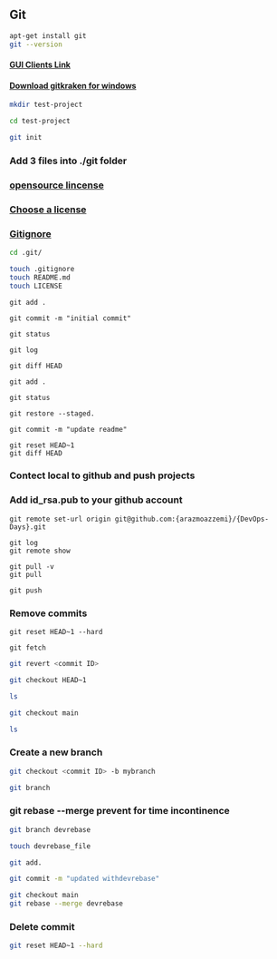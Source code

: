  ## Git

```bash
apt-get install git
git --version
```

#### [GUI Clients Link](https://git-scm.com/downloads/guis)

#### [Download gitkraken for windows](https://www.gitkraken.com/download/windows64)


```bash
mkdir test-project

cd test-project

git init

```
### Add 3 files into ./git folder
### [opensource lincense](https://opensource.org/licenses)
### [Choose a license](https://choosealicense.com/)
### [Gitignore](https://github.com/github/gitignore)
```bash
cd .git/

touch .gitignore
touch README.md
touch LICENSE
```
```
git add .

git commit -m "initial commit"

git status

git log
```
```
git diff HEAD

git add .

git status
```
```
git restore --staged.
```
```
git commit -m "update readme"
```
```
git reset HEAD~1
git diff HEAD
```
### Contect local to github and push projects
### Add id_rsa.pub to your github account
```
git remote set-url origin git@github.com:{arazmoazzemi}/{DevOps-Days}.git

git log
git remote show

git pull -v
git pull

git push

```

### Remove commits 
```
git reset HEAD~1 --hard

```
```
git fetch
```

```bash
git revert <commit ID>

git checkout HEAD~1

ls

```

```bash
git checkout main

ls
```

### Create a new branch

```bash
git checkout <commit ID> -b mybranch

git branch
```

### git rebase --merge prevent for time incontinence

```bash
git branch devrebase

touch devrebase_file

git add.

git commit -m "updated withdevrebase" 

git checkout main
git rebase --merge devrebase

```



### Delete commit
```bash
git reset HEAD~1 --hard
```





















